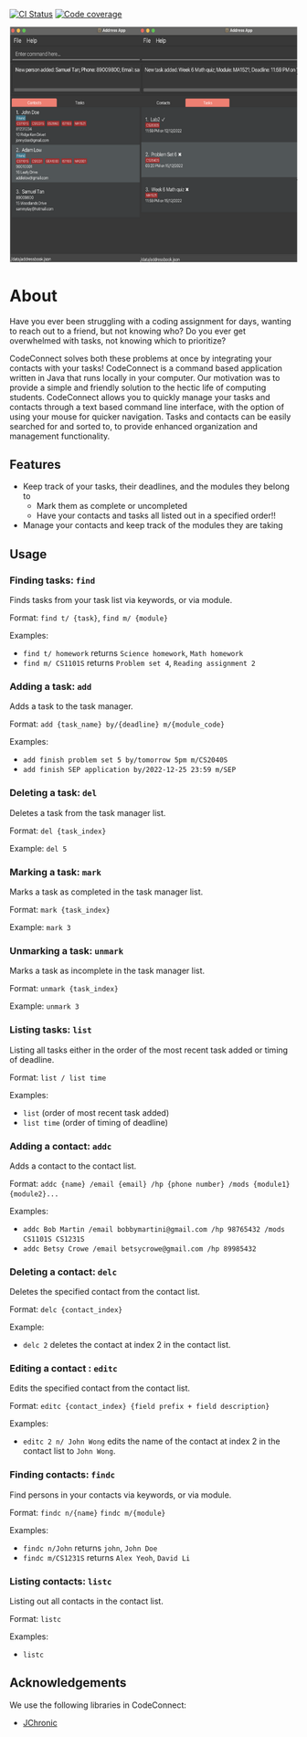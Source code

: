 [![CI Status](https://github.com/AY2223S1-CS2103T-T14-2/tp/actions/workflows/gradle.yml/badge.svg)](https://github.com/AY2223S1-CS2103T-T14-2/tp/actions/workflows/gradle.yml)
[![Code coverage](https://codecov.io/gh/AY2223S1-CS2103T-T14-2/tp/branch/master/graph/badge.svg?token=HGCQQ52YOS)](https://codecov.io/gh/AY2223S1-CS2103T-T14-2/tp)

![Ui](docs/images/Ui.png)

# About

Have you ever been struggling with a coding assignment for days, wanting to reach out to a friend, but not knowing who?
Do you ever get overwhelmed with tasks, not knowing which to prioritize?

CodeConnect solves both these problems at once by integrating your contacts with your tasks! CodeConnect is a command based application written in Java that runs locally in your computer. Our motivation was to provide a simple and friendly solution to the hectic life of computing students.
CodeConnect allows you to quickly manage your tasks and contacts through a text based command line interface, with the option of using your mouse for quicker navigation. Tasks and contacts can be easily searched for and sorted to, to provide enhanced organization and management functionality.

## Features

* Keep track of your tasks, their deadlines, and the modules they belong to
  * Mark them as complete or uncompleted
  * Have your contacts and tasks all listed out in a specified order!!
* Manage your contacts and keep track of the modules they are taking

## Usage


### Finding tasks: `find`

Finds tasks from your task list via keywords, or via module.

Format:
`find t/ {task}`, `find m/ {module}`

Examples:
* `find t/ homework` returns `Science homework`, `Math homework`
* `find m/ CS1101S` returns `Problem set 4`, `Reading assignment 2`

### Adding a task: `add`

Adds a task to the task manager.

Format:
`add {task_name} by/{deadline} m/{module_code}`

Examples:
* `add finish problem set 5 by/tomorrow 5pm m/CS2040S`
* `add finish SEP application by/2022-12-25 23:59 m/SEP`

### Deleting a task: `del`

Deletes a task from the task manager list.

Format:
`del {task_index}`

Example:
`del 5`

### Marking a task: `mark`

Marks a task as completed in the task manager list.

Format:
`mark {task_index}`

Example:
`mark 3`

### Unmarking a task: `unmark`

Marks a task as incomplete in the task manager list.

Format:
`unmark {task_index}`

Example:
`unmark 3`

### Listing tasks: `list`

Listing all tasks either in the order of the most recent task added or timing of deadline.

Format:
`list / list time`

Examples:
* `list` (order of most recent task added)
* `list time` (order of timing of deadline)

### Adding a contact: `addc`

Adds a contact to the contact list.

Format: `addc {name} /email {email} /hp {phone number} /mods {module1} {module2}...`

Examples:
* `addc Bob Martin /email bobbymartini@gmail.com /hp 98765432 /mods CS1101S CS1231S`
* `addc Betsy Crowe /email betsycrowe@gmail.com /hp 89985432`

### Deleting a contact: `delc`

Deletes the specified contact from the contact list.

Format: `delc {contact_index}`

Example:
* `delc 2` deletes the contact at index 2 in the contact list.

### Editing a contact : `editc`

Edits the specified contact from the contact list.

Format: `editc {contact_index} {field prefix + field description}`

Examples:
* `editc 2 n/ John Wong` edits the name of the contact at index 2 in the contact list to `John Wong`.

### Finding contacts: `findc`

Find persons in your contacts via keywords, or via module.

Format:
`findc n/{name}` `findc m/{module}`

Examples:
* `findc n/John` returns `john`, `John Doe`
* `findc m/CS1231S` returns `Alex Yeoh`, `David Li`

### Listing contacts: `listc`

Listing out all contacts in the contact list.

Format:
`listc`

Examples:
* `listc`

## Acknowledgements

We use the following libraries in CodeConnect:

* [JChronic](https://mvnrepository.com/artifact/com.rubiconproject.oss/jchronic)
